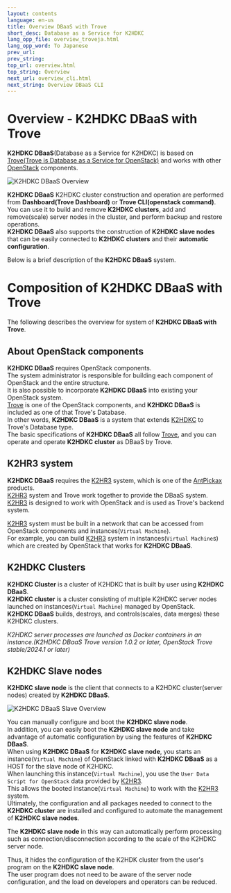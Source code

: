 ```yaml
---
layout: contents
language: en-us
title: Overview DBaaS with Trove
short_desc: Database as a Service for K2HDKC
lang_opp_file: overview_troveja.html
lang_opp_word: To Japanese
prev_url: 
prev_string: 
top_url: overview.html
top_string: Overview
next_url: overview_cli.html
next_string: Overview DBaaS CLI
---
```


# Overview - K2HDKC DBaaS with Trove
**K2HDKC DBaaS**(Database as a Service for K2HDKC) is based on [Trove(Trove is Database as a Service for OpenStack)](https://wiki.openstack.org/wiki/Trove) and works with other [OpenStack](https://www.openstack.org/) components.  

![K2HDKC DBaaS Overview](images/overview.png)

**K2HDKC DBaaS** K2HDKC cluster construction and operation are performed from **Dashboard(Trove Dashboard)** or **Trove CLI(openstack command)**.  
You can use it to build and remove **K2HDKC clusters**, add and remove(scale) server nodes in the cluster, and perform backup and restore operations.  
**K2HDKC DBaaS** also supports the construction of **K2HDKC slave nodes** that can be easily connected to **K2HDKC clusters** and their **automatic configuration**.  

Below is a brief description of the **K2HDKC DBaaS** system.  

# Composition of K2HDKC DBaaS with Trove

The following describes the overview for system of **K2HDKC DBaaS with Trove**.

## About OpenStack components

**K2HDKC DBaaS** requires OpenStack components.  
The system administrator is responsible for building each component of OpenStack and the entire structure.  
It is also possible to incorporate **K2HDKC DBaaS** into existing your OpenStack system.  
[Trove](https://wiki.openstack.org/wiki/Trove) is one of the OpenStack components, and **K2HDKC DBaaS** is included as one of that Trove's Database.  
In other words, **K2HDKC DBaaS** is a system that extends [K2HDKC](https://k2hdkc.antpick.ax/) to Trove's Database type.  
The basic specifications of **K2HDKC DBaaS** all follow [Trove](https://wiki.openstack.org/wiki/Trove), and you can operate and operate **K2HDKC cluster** as DBaaS by Trove.  

## K2HR3 system
**K2HDKC DBaaS** requires the [K2HR3](https://k2hr3.antpick.ax/) system, which is one of the [AntPickax](https://antpick.ax/) products.  
[K2HR3](https://k2hr3.antpick.ax/) system and Trove work together to provide the DBaaS system.  
[K2HR3](https://k2hr3.antpick.ax/) is designed to work with OpenStack and is used as Trove's backend system.  

[K2HR3](https://k2hr3.antpick.ax/) system must be built in a network that can be accessed from OpenStack components and instances(`Virtual Machine`).  
For example, you can build [K2HR3](https://k2hr3.antpick.ax/) system in instances(`Virtual Machine`s) which are created by OpenStack that works for **K2HDKC DBaaS**.  

## K2HDKC Clusters
**K2HDKC Cluster** is a cluster of K2HDKC that is built by user using **K2HDKC DBaaS**.  
**K2HDKC cluster** is a cluster consisting of multiple K2HDKC server nodes launched on instances(`Virtual Machine`) managed by OpenStack.  
**K2HDKC DBaaS** builds, destroys, and controls(scales, data merges) these K2HDKC clusters.  

_K2HDKC server processes are launched as Docker containers in an instance.(K2HDKC DBaaS Trove version 1.0.2 or later, OpenStack Trove stable/2024.1 or later)_

## K2HDKC Slave nodes
**K2HDKC slave node** is the client that connects to a K2HDKC cluster(server nodes) created by **K2HDKC DBaaS**.  

![K2HDKC DBaaS Slave Overview](images/overview_slave.png)

You can manually configure and boot the **K2HDKC slave node**.  
In addition, you can easily boot the **K2HDKC slave node** and take advantage of automatic configuration by using the features of **K2HDKC DBaaS**.  
When using **K2HDKC DBaaS** for **K2HDKC slave node**, you starts an instance(`Virtual Machine`) of OpenStack linked with **K2HDKC DBaaS** as a HOST for the slave node of K2HDKC.  
When launching this instance(`Virtual Machine`), you use the `User Data Script for OpenStack` data provided by [K2HR3](https://k2hr3.antpick.ax/).  
This allows the booted instance(`Virtual Machine`) to work with the [K2HR3](https://k2hr3.antpick.ax/) system.  
Ultimately, the configuration and all packages needed to connect to the **K2HDKC cluster** are installed and configured to automate the management of **K2HDKC slave nodes**.  

The **K2HDKC slave node** in this way can automatically perform processing such as connection/disconnection according to the scale of the K2HDKC server node.  

Thus, it hides the configuration of the K2HDK cluster from the user's program on the **K2HDKC slave node**.  
The user program does not need to be aware of the server node configuration, and the load on developers and operators can be reduced.  

